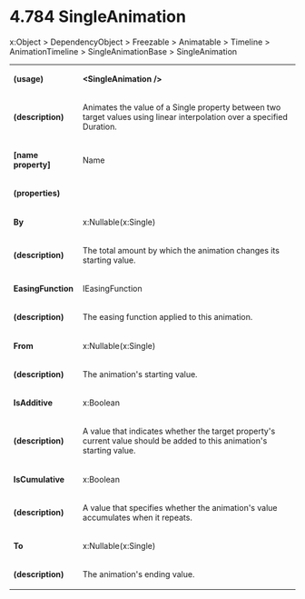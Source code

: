 <html dir="LTR" xmlns:mshelp="http://msdn.microsoft.com/mshelp" xmlns:ddue="http://ddue.schemas.microsoft.com/authoring/2003/5" xmlns:xlink="http://www.w3.org/1999/xlink" xmlns:tool="http://www.microsoft.com/tooltip"><body><input type="hidden" id="userDataCache" class="userDataStyle"><input type="hidden" id="hiddenScrollOffset"><img id="dropDownImage" style="display:none; height:0; width:0;" src="../local/drpdown.gif"><img id="dropDownHoverImage" style="display:none; height:0; width:0;" src="../local/drpdown_orange.gif"><img id="collapseImage" style="display:none; height:0; width:0;" src="../local/collapse.gif"><img id="expandImage" style="display:none; height:0; width:0;" src="../local/exp.gif"><img id="collapseAllImage" style="display:none; height:0; width:0;" src="../local/collall.gif"><img id="expandAllImage" style="display:none; height:0; width:0;" src="../local/expall.gif"><img id="copyImage" style="display:none; height:0; width:0;" src="../local/copycode.gif"><img id="copyHoverImage" style="display:none; height:0; width:0;" src="../local/copycodeHighlight.gif"><div id="header"><h1 class="heading">4.784 SingleAnimation</h1></div><div id="mainSection"><div id="mainBody"><div id="allHistory" class="saveHistory" onsave="saveAll()" onload="loadAll()"></div>




<p xmlns:wsd="http://wsdev.schemas.microsoft.com/authoring/2008/2" xmlns:msxsl="urn:schemas-microsoft-com:xslt" xmlns:script="urn:script" xmlns:build="urn:build">
<div id="sectionSection0" class="section" name="collapseableSection"><content xmlns="http://ddue.schemas.microsoft.com/authoring/2003/5" xmlns:wsd="http://wsdev.schemas.microsoft.com/authoring/2008/2" xmlns:msxsl="urn:schemas-microsoft-com:xslt" xmlns:script="urn:script" xmlns:build="urn:build">
				</content></div><div id="sectionSection1" class="section" name="collapseableSection"><content xmlns="http://ddue.schemas.microsoft.com/authoring/2003/5" xmlns:wsd="http://wsdev.schemas.microsoft.com/authoring/2008/2" xmlns:msxsl="urn:schemas-microsoft-com:xslt" xmlns:script="urn:script" xmlns:build="urn:build">
					<p xmlns="">
						<mshelp:link keywords="32151b2e-6b09-45cd-afba-003da191b81a" tabindex="0">x:Object</mshelp:link> &gt; <mshelp:link keywords="35952578-1b00-44af-ab0a-4726a2e04bd8" tabindex="0">DependencyObject</mshelp:link> &gt; <mshelp:link keywords="0241894c-a4ed-4718-a177-88538350b16d" tabindex="0">Freezable</mshelp:link> &gt; <mshelp:link keywords="c50528fb-347f-48aa-9135-fc84b024ea72" tabindex="0">Animatable</mshelp:link> &gt; <mshelp:link keywords="c9e69344-52e7-4567-86d4-deea62e77be1" tabindex="0">Timeline</mshelp:link> &gt; <mshelp:link keywords="27319be1-2a6e-457d-9eda-576fccfd1a23" tabindex="0">AnimationTimeline</mshelp:link> &gt; <mshelp:link keywords="827da033-afca-43b5-8211-871ab56950a7" tabindex="0">SingleAnimationBase</mshelp:link> &gt; SingleAnimation</p>
					<p xmlns=""><b></b></p><table class="ProtocolAuthoredTable" xmlns=""><tr>
								<td>
									<p>
										<b>(usage)</b>
									</p>
								</td>
								<td>
									<p>
										<b>&lt;SingleAnimation /&gt;</b>
									</p>
								</td>
							</tr><tr>
							<td>
								<p>
									<b>(description)</b>
								</p>
							</td>
							<td>
								<p>Animates the value of a Single property between two target values using linear interpolation over a specified Duration.</p>
							</td>
						</tr><tr>
							<td>
								<p>
									<b>[name property]</b>
								</p>
							</td>
							<td>
								<p>Name</p>
							</td>
						</tr><tr>
							<td>
								<p>
									<b>(properties)</b>
								</p>
							</td>
							<td>
							</td>
						</tr><tr>
							<td>
								<p>
									<b>By</b>
								</p>
							</td>
							<td>
								<p>
									<mshelp:link keywords="ed6936aa-3ed3-42b9-83aa-85b765b9dc14" tabindex="0">x:Nullable</mshelp:link>(<mshelp:link keywords="7840c640-9071-491c-84b3-34e075f4b497" tabindex="0">x:Single</mshelp:link>)</p>
							</td>
						</tr><tr>
							<td>
								<p>
									<b>(description)</b>
								</p>
							</td>
							<td>
								<p>The total amount by which the animation changes its starting value.</p>
							</td>
						</tr><tr>
							<td>
								<p>
									<b>EasingFunction</b>
								</p>
							</td>
							<td>
								<p>
									<mshelp:link keywords="0052ccaa-4b33-4242-a7c1-e30a1f795f11" tabindex="0">IEasingFunction</mshelp:link>
								</p>
							</td>
						</tr><tr>
							<td>
								<p>
									<b>(description)</b>
								</p>
							</td>
							<td>
								<p>The easing function applied to this animation.</p>
							</td>
						</tr><tr>
							<td>
								<p>
									<b>From</b>
								</p>
							</td>
							<td>
								<p>
									<mshelp:link keywords="ed6936aa-3ed3-42b9-83aa-85b765b9dc14" tabindex="0">x:Nullable</mshelp:link>(<mshelp:link keywords="7840c640-9071-491c-84b3-34e075f4b497" tabindex="0">x:Single</mshelp:link>)</p>
							</td>
						</tr><tr>
							<td>
								<p>
									<b>(description)</b>
								</p>
							</td>
							<td>
								<p>The animation's starting value.</p>
							</td>
						</tr><tr>
							<td>
								<p>
									<b>IsAdditive</b>
								</p>
							</td>
							<td>
								<p>
									<mshelp:link keywords="934eeeff-1802-4c73-8f40-1d34cbec94e5" tabindex="0">x:Boolean</mshelp:link>
								</p>
							</td>
						</tr><tr>
							<td>
								<p>
									<b>(description)</b>
								</p>
							</td>
							<td>
								<p>A value that indicates whether the target property's current value should be added to this animation's starting value.</p>
							</td>
						</tr><tr>
							<td>
								<p>
									<b>IsCumulative</b>
								</p>
							</td>
							<td>
								<p>
									<mshelp:link keywords="934eeeff-1802-4c73-8f40-1d34cbec94e5" tabindex="0">x:Boolean</mshelp:link>
								</p>
							</td>
						</tr><tr>
							<td>
								<p>
									<b>(description)</b>
								</p>
							</td>
							<td>
								<p>A value that specifies whether the animation's value accumulates when it repeats.</p>
							</td>
						</tr><tr>
							<td>
								<p>
									<b>To</b>
								</p>
							</td>
							<td>
								<p>
									<mshelp:link keywords="ed6936aa-3ed3-42b9-83aa-85b765b9dc14" tabindex="0">x:Nullable</mshelp:link>(<mshelp:link keywords="7840c640-9071-491c-84b3-34e075f4b497" tabindex="0">x:Single</mshelp:link>)</p>
							</td>
						</tr><tr>
							<td>
								<p>
									<b>(description)</b>
								</p>
							</td>
							<td>
								<p>The animation's ending value.</p>
							</td>
						</tr></table>
				</content></div><!--[if gte IE 5]>
			<tool:tip element="languageFilterToolTip" avoidmouse="false"/>
		<![endif]--></div><a name="feedback"></a><span></span></div></body></html>
